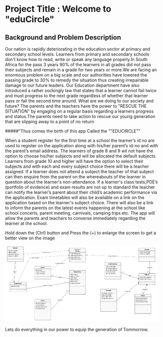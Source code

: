 # Project Title   :  Welcome to "eduCircle"

## Background and Problem Description   
Our nation is rapidly deteriorating in the education sector at primary and secondary school levels. Learners from primary and secondary schools don't know how to read, write or speak any language properly.In South Africa for the pass 3 years 90% of the learners in all grades did not pass their subjects and remain in a grade for two years or more.We are facing an enormous problem on a big scale and our authorities have lowered the passing grade to 30% to remedy the situation thus creating irrepairable damage to our future leaders. Our Education department have also introduced a rather sockingly law that states that a learner cannot fail twice and must progress to the next grade regardless of whether that learner pass or fail the second time around. What are we doing to our society and future? 
The parents and the teachers have the power to "RESCUE THE SITUATION" by engaging on a regular basis regarding a learners progress and status.The parents need to take action to rescue our young generation that are slipping away to a point of no return 

#####"Thus comes the birth of this app Called the ""EDUCIRCLE""

When a student register for the first time at a school the learner’s id no are used to register on the application along with his/her parent’s id-no and with the parent’s email address. 
The learners of grade 8 and 9 wil not have the option to choose his/her subjects and will be allocated the default subjects. Learners from grade 10 and higher will have the option to select their subjects and with each and every subject choice there will be a teacher assigned.
If a learner does not attend a subject the teacher of that subject can then enquire from the parent on the whereabouts of the learner in question about the learner's non-attendance.
If a learner's class tests,POE’s (portfolio of evidence) and exam results are not up to standard the teacher can notify the learner’s parent about their child’s academic performance via the application. Exam timetables will also be available on a link on the application based on the learner's subject choice.
There will also be a link to inform the parents on the latest events happening at the school like school concerts, parent meeting, carnivals, camping trips etc. 
The app will allow the parents and teachers to converse immediately regarding the learner at the school.

Hold down the (Ctrl) button and Press the (+) to enlarge the screen to get a better view on the image 

![Alt text](images/EduLoop.jpg)

Lets do everything in our power to equip the generation of Tommorrow.
